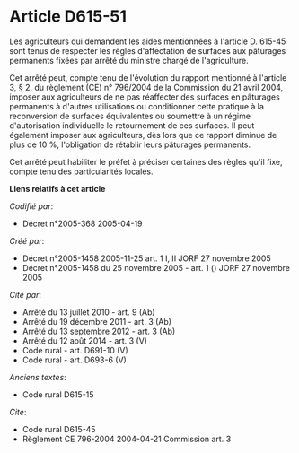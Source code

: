 # Article D615-51

Les agriculteurs qui demandent les aides mentionnées à l'article D. 615-45 sont tenus de respecter les règles d'affectation
de surfaces aux pâturages permanents fixées par arrêté du ministre chargé de l'agriculture.

Cet arrêté peut, compte tenu de l'évolution du rapport mentionné à l'article 3, § 2, du règlement (CE) n° 796/2004 de la
Commission du 21 avril 2004, imposer aux agriculteurs de ne pas réaffecter des surfaces en pâturages permanents à d'autres
utilisations ou conditionner cette pratique à la reconversion de surfaces équivalentes ou soumettre à un régime
d'autorisation individuelle le retournement de ces surfaces. Il peut également imposer aux agriculteurs, dès lors que ce
rapport diminue de plus de 10 %, l'obligation de rétablir leurs pâturages permanents.

Cet arrêté peut habiliter le préfet à préciser certaines des règles qu'il fixe, compte tenu des particularités locales.

**Liens relatifs à cet article**

_Codifié par_:

  - Décret n°2005-368 2005-04-19

_Créé par_:

  - Décret n°2005-1458 2005-11-25 art. 1 I, II JORF 27 novembre 2005
  - Décret n°2005-1458 du 25 novembre 2005 - art. 1 () JORF 27 novembre 2005

_Cité par_:

  - Arrêté du 13 juillet 2010 - art. 9 (Ab)
  - Arrêté du 19 décembre 2011 - art. 3 (Ab)
  - Arrêté du 13 septembre 2012 - art. 3 (Ab)
  - Arrêté du 12 août 2014 - art. 3 (V)
  - Code rural - art. D691-10 (V)
  - Code rural - art. D693-6 (V)

_Anciens textes_:

  - Code rural D615-15

_Cite_:

  - Code rural D615-45
  - Règlement CE 796-2004 2004-04-21 Commission art. 3
